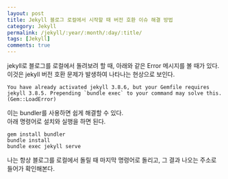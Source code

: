 ```yaml
---
layout: post
title: Jekyll 블로그 로컬에서 시작할 때 버전 호환 이슈 해결 방법
category: Jekyll
permalink: /jekyll/:year/:month/:day/:title/
tags: [Jekyll]
comments: true
---
```

jekyll로 블로그를 로컬에서 돌려보려 할 때, 아래와 같은 Error 메시지를 볼 때가 있다.<br>
이것은 jekyll 버전 호환 문제가 발생하여 나타나는 현상으로 보인다.

```
You have already activated jekyll 3.8.6, but your Gemfile requires jekyll 3.8.5. Prepending `bundle exec` to your command may solve this. (Gem::LoadError)
```

이는 bundler를 사용하면 쉽게 해결할 수 있다.<br>
아래 명령어로 설치와 실행을 하면 된다.

```
gem install bundler
bundle install
bundle exec jekyll serve
```

나는 항상 블로그를 로컬에서 돌릴 때 마지막 명령어로 돌리고, 그 결과 나오는 주소로 들어가 확인해본다.